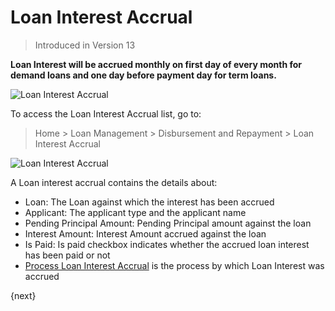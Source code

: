 <!-- add-breadcrumbs -->
# Loan Interest Accrual
> Introduced in Version 13

**Loan Interest will be accrued monthly on first day of every month for demand loans and one day before payment day for term loans.**

<img class="screenshot" alt="Loan Interest Accrual" src="{{docs_base_url}}/assets/img/loan-management/loan-interest-accrual-flow.png">

To access the Loan Interest Accrual list, go to:
> Home > Loan Management > Disbursement and Repayment > Loan Interest Accrual

<img class="screenshot" alt="Loan Interest Accrual" src="{{docs_base_url}}/assets/img/loan-management/loan-interest-accrual.png">


A Loan interest accrual contains the details about:

  * Loan: The Loan against which the interest has been accrued
  * Applicant: The applicant type and the applicant name
  * Pending Principal Amount: Pending Principal amount against the  loan
  * Interest Amount: Interest Amount accrued against the loan
  * Is Paid: Is paid checkbox indicates whether the accrued loan interest has been paid or not
  * [Process Loan Interest Accrual](/docs/user/manual/en/loan-management/process-loan-interest_accrual) is the process by which Loan Interest was accrued

{next}




